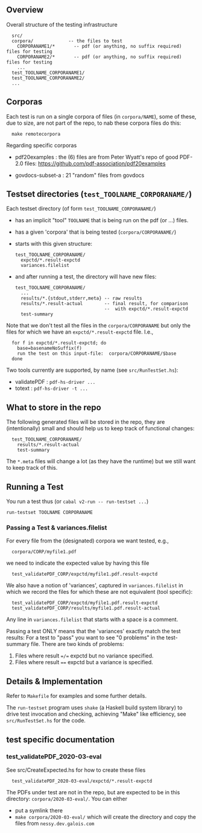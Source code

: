 ## Overview ##

Overall structure of the testing infrastructure
  
      src/
      corpora/             -- the files to test
        CORPORANAME1/*       -- pdf (or anything, no suffix required) files for testing
        CORPORANAME2/*       -- pdf (or anything, no suffix required) files for testing
        ...
      test_TOOLNAME_CORPORANAME1/
      test_TOOLNAME_CORPORANAME2/
      ...

## Corporas ##

Each test is run on a single corpora of files (in `corpora/NAME`), some of
these, due to size, are not part of the repo, to nab these corpora files do
this:

      make remotecorpora

Regarding specific corporas

  - pdf20examples : the (6) files are from Peter Wyatt's repo of good PDF-2.0 files:
    https://github.com/pdf-association/pdf20examples

  - govdocs-subset-a : 21 "random" files from govdocs

## Testset directories (`test_TOOLNAME_CORPORANAME/`) ##

Each testset directory (of form `test_TOOLNAME_CORPORANAME/`)
  - has an implicit "tool" `TOOLNAME` that is being run on the pdf (or ...) files.
  - has a given 'corpora' that is being tested (`corpora/CORPORANAME/`)
  - starts with this given structure:

        test_TOOLNAME_CORPORANAME/
          expctd/*.result-expctd
          variances.filelist
    
  - and after running a test, the directory will have new files:

        test_TOOLNAME_CORPORANAME/
          ...
          results/*.{stdout,stderr,meta} -- raw results
          results/*.result-actual        -- final result, for comparison
                                         --  with expctd/*.result-expctd
          test-summary

Note that we don't test all the files in the `corpora/CORPORANAME` but only the
files for which we have an `expctd/*.result-expctd` file.  I.e.,
  
      for f in expctd/*.result-expctd; do
        base=basenameNoSuffix(f)
        run the test on this input-file:  corpora/CORPORANAME/$base
      done

Two tools currently are supported, by name (see `src/RunTestSet.hs`):
  - validatePDF : `pdf-hs-driver ...`
  - totext      : `pdf-hs-driver -t ...`

## What to store in the repo ##

The following generated files will be stored in the repo, they are
(intentionally) small and should help us to keep track of functional 
changes:

      test_TOOLNAME_CORPORANAME/
        results/*.result-actual
        test-summary
   
The `*.meta` files will change a lot (as they have the runtime) but we still
want to keep track of this.
 
## Running a Test ##

You run a test thus (or `cabal v2-run -- run-testset ...`)

    run-testset TOOLNAME CORPORANAME
  
### Passing a Test & variances.filelist ###

For every file from the (designated) corpora we want tested, e.g.,

      corpora/CORP/myfile1.pdf

we need to indicate the expected value by having this file

      test_validatePDF_CORP/expctd/myfile1.pdf.result-expctd

We also have a notion of 'variances', captured in `variances.filelist` in which
we record the files for which these are not equivalent (tool specific):

      test_validatePDF_CORP/expctd/myfile1.pdf.result-expctd
      test_validatePDF_CORP/results/myfile1.pdf.result-actual

Any line in `variances.filelist` that starts with a space is a comment.

Passing a test ONLY means that the 'variances' exactly match the test results:
For a test to "pass" you want to see "0 problems" in the test-summary file.
There are two kinds of problems:

   1. Files where result `=/=` expctd but no variance specified.
   2. Files where result `==` expctd but a variance is specified.

## Details & Implementation ##

Refer to `Makefile` for examples and some further details.

The `run-testset` program uses `shake` (a Haskell build system library) to 
drive test invocation and checking, achieving "Make" like efficiency, see
`src/RunTestSet.hs` for the code.

## test specific documentation ##
### test_validatePDF_2020-03-eval ###

See src/CreateExpected.hs for how to create these files

      test_validatePDF_2020-03-eval/expctd/*.result-expctd

The PDFs under test are not in the repo, but are expected to be in this
directory: `corpora/2020-03-eval/`.  You can either
 - put a symlink there
 - `make corpora/2020-03-eval/` which will create the directory and copy the
   files from `nessy.dev.galois.com`

